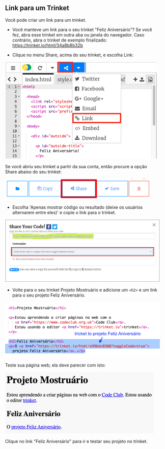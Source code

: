 ## Link para um Trinket

Você pode criar um link para um trinket.

+ Você manteve um link para o seu trinket "Feliz Aniversário"? Se você fez, abra esse trinket em outra aba ou janela do navegador. Caso contrário, abra o trinket de exemplo finalizado: <https://trinket.io/html/34a8b8b32b>

+ Clique no menu Share, acima do seu trinket, e escolha Link:

![captura de tela](images/showcase-share1.png)

Se você abriu seu trinket a partir da sua conta, então procure a opção Share abaixo do seu trinket:

![captura de tela](images/showcase-share2.png)

+ Escolha 'Apenas mostrar código ou resultado (deixe os usuários alternarem entre eles)' e copie o link para o trinket. 

![captura de tela](images/showcase-get-link.png)

+ Volte para o seu trinket Projeto Mostruário e adicione um `<h2>` e um link para o seu projeto Feliz Aniversário.

![captura de tela](images/showcase-link-trinket.png)

Teste sua página web; ela deve parecer com isto:

![captura de tela](images/showcase-link-output.png)

Clique no link "Feliz Aniversário" para ir e testar seu projeto no trinket.